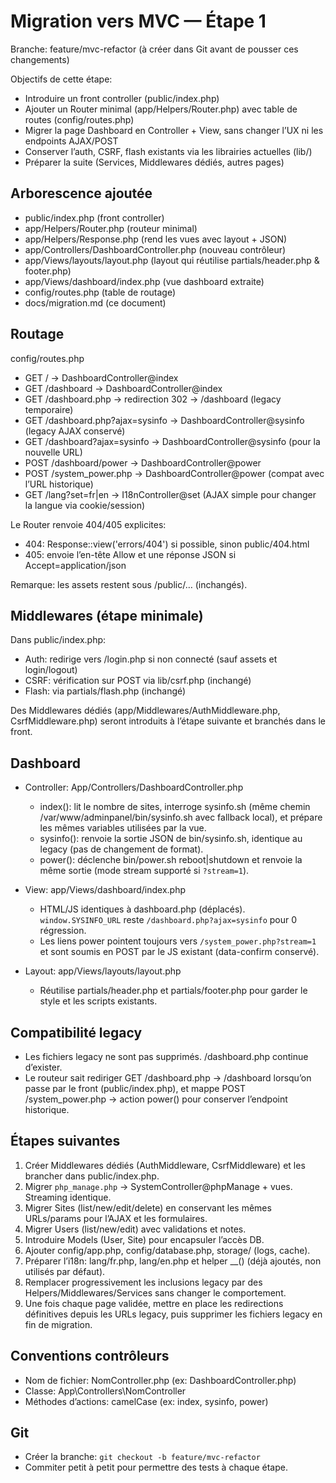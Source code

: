 # Migration vers MVC — Étape 1

Branche: feature/mvc-refactor (à créer dans Git avant de pousser ces changements)

Objectifs de cette étape:
- Introduire un front controller (public/index.php)
- Ajouter un Router minimal (app/Helpers/Router.php) avec table de routes (config/routes.php)
- Migrer la page Dashboard en Controller + View, sans changer l’UX ni les endpoints AJAX/POST
- Conserver l’auth, CSRF, flash existants via les librairies actuelles (lib/)
- Préparer la suite (Services, Middlewares dédiés, autres pages)

## Arborescence ajoutée

- public/index.php (front controller)
- app/Helpers/Router.php (routeur minimal)
- app/Helpers/Response.php (rend les vues avec layout + JSON)
- app/Controllers/DashboardController.php (nouveau contrôleur)
- app/Views/layouts/layout.php (layout qui réutilise partials/header.php & footer.php)
- app/Views/dashboard/index.php (vue dashboard extraite)
- config/routes.php (table de routage)
- docs/migration.md (ce document)

## Routage

config/routes.php
- GET / → DashboardController@index
- GET /dashboard → DashboardController@index
- GET /dashboard.php → redirection 302 → /dashboard (legacy temporaire)
- GET /dashboard.php?ajax=sysinfo → DashboardController@sysinfo (legacy AJAX conservé)
- GET /dashboard?ajax=sysinfo → DashboardController@sysinfo (pour la nouvelle URL)
- POST /dashboard/power → DashboardController@power
- POST /system_power.php → DashboardController@power (compat avec l’URL historique)
- GET /lang?set=fr|en → I18nController@set (AJAX simple pour changer la langue via cookie/session)

Le Router renvoie 404/405 explicites:
- 404: Response::view('errors/404') si possible, sinon public/404.html
- 405: envoie l’en-tête Allow et une réponse JSON si Accept=application/json

Remarque: les assets restent sous /public/… (inchangés).

## Middlewares (étape minimale)

Dans public/index.php:
- Auth: redirige vers /login.php si non connecté (sauf assets et login/logout)
- CSRF: vérification sur POST via lib/csrf.php (inchangé)
- Flash: via partials/flash.php (inchangé)

Des Middlewares dédiés (app/Middlewares/AuthMiddleware.php, CsrfMiddleware.php) seront introduits à l’étape suivante et branchés dans le front.

## Dashboard

- Controller: App/Controllers/DashboardController.php
  - index(): lit le nombre de sites, interroge sysinfo.sh (même chemin /var/www/adminpanel/bin/sysinfo.sh avec fallback local), et prépare les mêmes variables utilisées par la vue.
  - sysinfo(): renvoie la sortie JSON de bin/sysinfo.sh, identique au legacy (pas de changement de format).
  - power(): déclenche bin/power.sh reboot|shutdown et renvoie la même sortie (mode stream supporté si `?stream=1`).

- View: app/Views/dashboard/index.php
  - HTML/JS identiques à dashboard.php (déplacés). `window.SYSINFO_URL` reste `/dashboard.php?ajax=sysinfo` pour 0 régression.
  - Les liens power pointent toujours vers `/system_power.php?stream=1` et sont soumis en POST par le JS existant (data-confirm conservé).

- Layout: app/Views/layouts/layout.php
  - Réutilise partials/header.php et partials/footer.php pour garder le style et les scripts existants.

## Compatibilité legacy

- Les fichiers legacy ne sont pas supprimés. /dashboard.php continue d’exister.
- Le routeur sait rediriger GET /dashboard.php → /dashboard lorsqu’on passe par le front (public/index.php), et mappe POST /system_power.php → action power() pour conserver l’endpoint historique.

## Étapes suivantes

1) Créer Middlewares dédiés (AuthMiddleware, CsrfMiddleware) et les brancher dans public/index.php.  
2) Migrer `php_manage.php` → SystemController@phpManage + vues. Streaming identique.  
3) Migrer Sites (list/new/edit/delete) en conservant les mêmes URLs/params pour l’AJAX et les formulaires.  
4) Migrer Users (list/new/edit) avec validations et notes.  
5) Introduire Models (User, Site) pour encapsuler l’accès DB.  
6) Ajouter config/app.php, config/database.php, storage/ (logs, cache).  
7) Préparer l’i18n: lang/fr.php, lang/en.php et helper __() (déjà ajoutés, non utilisés par défaut).  
8) Remplacer progressivement les inclusions legacy par des Helpers/Middlewares/Services sans changer le comportement.  
9) Une fois chaque page validée, mettre en place les redirections définitives depuis les URLs legacy, puis supprimer les fichiers legacy en fin de migration.

## Conventions contrôleurs

- Nom de fichier: NomController.php (ex: DashboardController.php)
- Classe: App\\Controllers\\NomController
- Méthodes d’actions: camelCase (ex: index, sysinfo, power)

## Git

- Créer la branche: `git checkout -b feature/mvc-refactor`
- Commiter petit à petit pour permettre des tests à chaque étape.

